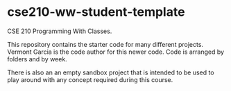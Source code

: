 # cse210-ww-student-template

CSE 210 Programming With Classes.

This repository contains the starter code for many different projects. Vermont Garcia is the code author for this newer code. Code is arranged by folders and by week.

There is also an an empty sandbox project that is intended to be used to play around with any concept required during this course.
